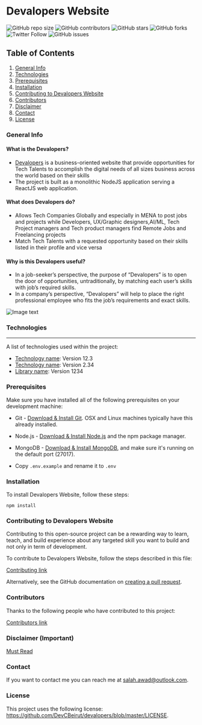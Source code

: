 # Devalopers Website
![GitHub repo size](https://img.shields.io/github/repo-size/DevCBeirut/devalopers)
![GitHub contributors](https://img.shields.io/github/contributors/DevCBeirut/devalopers)
![GitHub stars](https://img.shields.io/github/stars/DevCBeirut/devalopers?style=social)
![GitHub forks](https://img.shields.io/github/forks/DevCBeirut/devalopers?style=social)
![Twitter Follow](https://img.shields.io/twitter/follow/salahelawad?style=social)
![GitHub issues](https://img.shields.io/github/issues/DevCBeirut/devalopers)

## Table of Contents
1. [General Info](#generalinfo)
2. [Technologies](#technologies)
3. [Prerequisites](#prerequisites)
4. [Installation](#installation)
5. [Contributing to Devalopers Website](#contributing)
6. [Contributors](#contributors)
7. [Disclaimer](#disclaimer)
8. [Contact](#contact)
9. [License](#license)
### General Info <a name="generalinfo"></a>
#### What is the Devalopers? #### 
- [Devalopers](https://devalopers.com/) is a business-oriented website that provide opportunities for Tech Talents to accomplish the digital needs of all sizes business across the world based on their skills
- The project is built as a monolithic NodeJS application serving a ReactJS web application.
#### What does  Devalopers do? #### 
- Allows Tech Companies Globally and especially in MENA to post jobs and projects while Developers, UX/Graphic designers,AI/ML, Tech Project managers and Tech product managers find Remote Jobs and Freelancing projects
- Match Tech Talents with a requested opportunity based on their skills listed in their profile and vice versa
#### Why is this Devalopers useful? #### 
- In a job-seeker’s perspective, the purpose of “Devalopers” is to open the door of opportunities, untraditionally, by matching each user’s skills with job’s required skills.
- In a company’s perspective, “Devalopers” will help to place the right professional employee who fits the job’s requirements and exact skills.

![Image text](https://devalopers.com/static/media/map-banner.561a61b8.png) 
### Technologies <a name="technologies"></a>
***
A list of technologies used within the project:
* [Technology name](https://example.com): Version 12.3 
* [Technology name](https://example.com): Version 2.34
* [Library name](https://example.com): Version 1234
### Prerequisites <a name="prerequisites"></a>
Make sure you have installed all of the following prerequisites on your development machine:
* Git - [Download & Install Git](https://git-scm.com/downloads). OSX and Linux machines typically have this already installed.
* Node.js - [Download & Install Node.js](https://nodejs.org/en/download/) and the npm package manager.
* MongoDB - [Download & Install MongoDB](http://www.mongodb.org/downloads), and make sure it's running on the default port (27017).

* Copy `.env.example` and rename it to `.env` 
### Installation <a name="installation"></a>
To install Devalopers Website, follow these steps:
```
npm install
```
### Contributing to Devalopers Website <a name="contributing"></a>
Contributing to this open-source project can be a rewarding way to learn, teach, and build experience about any targeted skill you want to build and not only in term of development.
<!--- If your README is long or you have some specific process or steps you want contributors to follow, consider creating a separate CONTRIBUTING.md file--->
To contribute to Devalopers Website, follow the steps described in this file:

[Contributing link](https://github.com/DevCBeirut/api.devalopers/blob/master/CONTRIBUTING.md)

Alternatively, see the GitHub documentation on [creating a pull request](https://help.github.com/en/github/collaborating-with-issues-and-pull-requests/creating-a-pull-request).

### Contributors <a name="contributors"></a>

Thanks to the following people who have contributed to this project:

[Contributors link](https://github.com/DevCBeirut/api.devalopers/blob/master/CONTRIBUTORS.md)
<!--- • How do I get started?
		? Devalopers API Project [Georges]
		? Devalopers Front End Project [Salah] --->

### Disclaimer (Important) <a name="disclaimer"></a>
[Must Read](https://gist.github.com/salahawad/b0aa89e54a1d2b4dd599bc49c0a7c63e)

### Contact <a name="contact"></a>
If you want to contact me you can reach me at <salah.awad@outlook.com>.
### License <a name="license"></a>
<!--- If you're not sure which open license to use see https://choosealicense.com/--->

This project uses the following license: [<https://github.com/DevCBeirut/devalopers/blob/master/LICENSE>](<link>).
